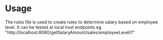 # Usage
The rules file is used to create rules to determine salary based on employee level. It can be tested at local host endpoints eg. "http://localhost:8080/getSalaryAmount/sales/employeeLevel/1"







	
